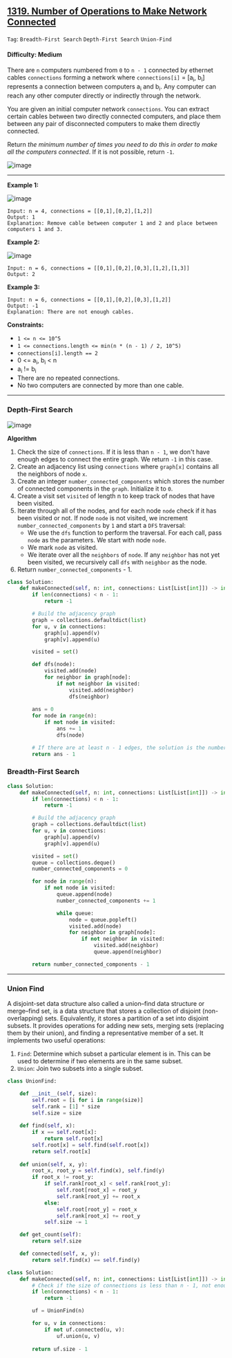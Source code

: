 ## [1319. Number of Operations to Make Network Connected](https://leetcode.com/problems/number-of-operations-to-make-network-connected/)

```Tag```: ```Breadth-First Search``` ```Depth-First Search``` ```Union-Find```

#### Difficulty: Medium

There are ```n``` computers numbered from ```0``` to ```n - 1``` connected by ethernet cables ```connections``` forming a network where ```connections[i]``` = [a<sub>i</sub>, b<sub>i</sub>] represents a connection between computers a<sub>i</sub> and b<sub>i</sub>. Any computer can reach any other computer directly or indirectly through the network.

You are given an initial computer network ```connections```. You can extract certain cables between two directly connected computers, and place them between any pair of disconnected computers to make them directly connected.

Return _the minimum number of times you need to do this in order to make all the computers connected_. If it is not possible, return ```-1```.

![image](https://user-images.githubusercontent.com/35042430/227073123-e6f8ef8b-0625-4498-84a8-c2b31fd883a4.png)

---

__Example 1:__

![image](https://assets.leetcode.com/uploads/2020/01/02/sample_1_1677.png)
```
Input: n = 4, connections = [[0,1],[0,2],[1,2]]
Output: 1
Explanation: Remove cable between computer 1 and 2 and place between computers 1 and 3.
```

__Example 2:__

![image](https://assets.leetcode.com/uploads/2020/01/02/sample_2_1677.png)
```
Input: n = 6, connections = [[0,1],[0,2],[0,3],[1,2],[1,3]]
Output: 2
```

__Example 3:__
```
Input: n = 6, connections = [[0,1],[0,2],[0,3],[1,2]]
Output: -1
Explanation: There are not enough cables.
```

__Constraints:__

- ```1 <= n <= 10^5```
- ```1 <= connections.length <= min(n * (n - 1) / 2, 10^5)```
- ```connections[i].length == 2```
- 0 <= a<sub>i</sub>, b<sub>i</sub> < n
- a<sub>i</sub> != b<sub>i</sub>
- There are no repeated connections.
- No two computers are connected by more than one cable.

---

### Depth-First Search

![image](https://leetcode.com/problems/number-of-operations-to-make-network-connected/Figures/1319/1319-1.png)

__Algorithm__

1. Check the size of ```connections```. If it is less than ```n - 1```, we don't have enough edges to connect the entire graph. We return ```-1``` in this case.
2. Create an adjacency list using ```connections``` where ```graph[x]``` contains all the neighbors of node ```x```.
3. Create an integer ```number_connected_components``` which stores the number of connected components in the ```graph```. Initialize it to ```0```.
4. Create a visit set ```visited``` of length n to keep track of nodes that have been visited.
5. Iterate through all of the nodes, and for each node ```node``` check if it has been visited or not. If node ```node``` is not visited, we increment ```number_connected_components``` by ```1``` and start a ```DFS``` traversal:
    - We use the ```dfs``` function to perform the traversal. For each call, pass ```node``` as the parameters. We start with node ```node```.
    - We mark ```node``` as visited.
    - We iterate over all the ```neighbors``` of ```node```. If any ```neighbor``` has not yet been visited, we recursively call ```dfs``` with ```neighbor``` as the node.
6. Return ```number_connected_components``` - 1.

```Python
class Solution:
    def makeConnected(self, n: int, connections: List[List[int]]) -> int:
        if len(connections) < n - 1:
            return -1

        # Build the adjacency graph
        graph = collections.defaultdict(list)
        for u, v in connections:
            graph[u].append(v)
            graph[v].append(u)

        visited = set()

        def dfs(node):
            visited.add(node)
            for neighbor in graph[node]:
                if not neighbor in visited:
                    visited.add(neighbor)
                    dfs(neighbor)
        
        ans = 0
        for node in range(n):
            if not node in visited:
                ans += 1
                dfs(node)

        # If there are at least n - 1 edges, the solution is the number of connected components minus one. Otherwise, we return -1
        return ans - 1
```

### Breadth-First Search

```Python
class Solution:
    def makeConnected(self, n: int, connections: List[List[int]]) -> int:
        if len(connections) < n - 1:
            return -1

        # Build the adjacency graph
        graph = collections.defaultdict(list)
        for u, v in connections:
            graph[u].append(v)
            graph[v].append(u)

        visited = set()
        queue = collections.deque()
        number_connected_components = 0

        for node in range(n):
            if not node in visited:
                queue.append(node)
                number_connected_components += 1

                while queue:
                    node = queue.popleft()
                    visited.add(node)
                    for neighbor in graph[node]:
                        if not neighbor in visited:
                            visited.add(neighbor)
                            queue.append(neighbor)

        return number_connected_components - 1
```

---

### Union Find

A disjoint-set data structure also called a union–find data structure or merge–find set, is a data structure that stores a collection of disjoint (non-overlapping) sets. Equivalently, it stores a partition of a set into disjoint subsets. It provides operations for adding new sets, merging sets (replacing them by their union), and finding a representative member of a set. It implements two useful operations:

1. ```Find```: Determine which subset a particular element is in. This can be used to determine if two elements are in the same subset.
2. ```Union```: Join two subsets into a single subset.

```Python
class UnionFind:

    def __init__(self, size):
        self.root = [i for i in range(size)]
        self.rank = [1] * size
        self.size = size
    
    def find(self, x):
        if x == self.root[x]:
            return self.root[x]
        self.root[x] = self.find(self.root[x])
        return self.root[x]
    
    def union(self, x, y):
        root_x, root_y = self.find(x), self.find(y)
        if root_x != root_y:
            if self.rank[root_x] < self.rank[root_y]:
                self.root[root_x] = root_y
                self.rank[root_y] += root_x
            else:
                self.root[root_y] = root_x
                self.rank[root_x] += root_y
            self.size -= 1

    def get_count(self):
        return self.size

    def connected(self, x, y):
        return self.find(x) == self.find(y)

class Solution:
    def makeConnected(self, n: int, connections: List[List[int]]) -> int:
        # Check if the size of connections is less than n - 1, not enough edges to connect the entire graph
        if len(connections) < n - 1:
            return -1

        uf = UnionFind(n)

        for u, v in connections:
            if not uf.connected(u, v):
                uf.union(u, v)
        
        return uf.size - 1
```
